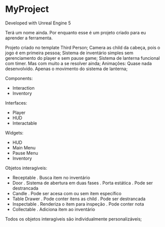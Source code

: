 # MyProject

Developed with Unreal Engine 5

Terá um nome ainda. Por enquanto esse é um projeto criado para eu aprender a ferramenta.

Projeto criado no template Third Person;
Camera as child da cabeça, pois o jogo é em primeira pessoa;
Sistema de inventário simples sem gerenciamento do player e sem pause game;
Sistema de lanterna funcional com timer. Mas com muito a se resolver ainda;
Animações: Quase nada desenvolvido. Apenas o movimento do sistema de lanterna;

Components:
  - Interaction
  - Inventory

Interfaces:
  - Player
  - HUD
  - Interactable

Widgets:
  - HUD
  - Main Menu
  - Pause Menu
  - Inventory
    
Objetos interagíveis:

- Receptable
  . Busca item no inventário
- Door
  . Sistema de abertura em duas fases
  . Porta estática
  . Pode ser destrancada
- Candle
  . Pode ser acesa com ou sem item específico
- Table Drawer
  . Pode conter itens as child
  . Pode ser destrancada
- Inspectable
  . Renderiza o item para inspeção
  . Pode conter nota
- Collectable
  . Adiciona item ao inventário

Todos os objetos interagíveis são individualmente personalizáveis;


  

